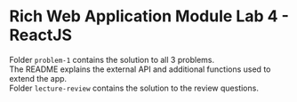 # Rich Web Application Module Lab 4 - ReactJS

Folder `problem-1` contains the solution to all 3 problems.\
The README explains the external API and additional functions used to extend the app.
<br/>
Folder `lecture-review` contains the solution to the review questions.
